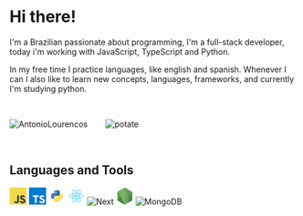 # Hi there!
I'm a Brazilian passionate about programming, I'm a full-stack developer, today i'm working with JavaScript, TypeScript and Python.

In my free time I practice languages, like english and spanish. Whenever I can I also like to learn new concepts, languages, frameworks, and currently I'm studying python.

<br />
<div>
  
  ![AntonioLourencos](https://github-readme-stats.vercel.app/api?username=antoniolourencos&count_private=true&show_icons=true&custom_title=&theme=radical&include_all_commits=true)&nbsp;&nbsp;&nbsp;&nbsp;&nbsp;&nbsp;&nbsp;&nbsp;![potate](https://encrypted-tbn0.gstatic.com/images?q=tbn:ANd9GcRyI_-gXCgdShSDyvtSsX9fTBhAFymrwYoO0A&usqp=CAU)
 
</div>
<br />

## Languages and Tools
<div>
  <img height="30" src="https://raw.githubusercontent.com/github/explore/80688e429a7d4ef2fca1e82350fe8e3517d3494d/topics/javascript/javascript.png" alt="JavaScript" />
    <img height="30" src="https://raw.githubusercontent.com/github/explore/80688e429a7d4ef2fca1e82350fe8e3517d3494d/topics/typescript/typescript.png" alt="TypeScript" />
  <img height="30" src="https://raw.githubusercontent.com/github/explore/80688e429a7d4ef2fca1e82350fe8e3517d3494d/topics/python/python.png" alt="Python" />
  <img height="30" src="https://raw.githubusercontent.com/github/explore/80688e429a7d4ef2fca1e82350fe8e3517d3494d/topics/react/react.png" alt="ReactJS" />
  <img height="30" src="https://camo.githubusercontent.com/92ec9eb7eeab7db4f5919e3205918918c42e6772562afb4112a2909c1aaaa875/68747470733a2f2f6173736574732e76657263656c2e636f6d2f696d6167652f75706c6f61642f76313630373535343338352f7265706f7369746f726965732f6e6578742d6a732f6e6578742d6c6f676f2e706e67" alt="Next"/> 
  <img height="30" src="https://raw.githubusercontent.com/github/explore/80688e429a7d4ef2fca1e82350fe8e3517d3494d/topics/nodejs/nodejs.png" alt="NodeJS" />
  <img height="30" src="https://avatars.githubusercontent.com/u/45120?s=200&v=4" alt="MongoDB" />
</div>
